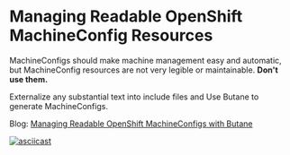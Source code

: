 # Managing Readable OpenShift MachineConfig Resources

MachineConfigs should make machine management easy and automatic, but MachineConfig resources are not very legible or maintainable. **Don't use them.**

Externalize any substantial text into include files and Use Butane to generate MachineConfigs.

Blog: [Managing Readable OpenShift MachineConfigs with Butane](https://guifreelife.com/blog/2025/05/29/Managing-OpenShift-Machine-Configuration-with-Butane-and-Ignition/)

[![asciicast](https://asciinema.org/a/721227.svg)](https://asciinema.org/a/721227)
